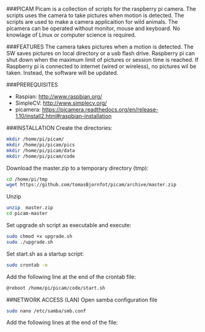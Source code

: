 ###PICAM
Picam is a collection of scripts for the raspberry pi camera. The scripts uses the camera to take pictures when motion is detected. The scripts are used to make a camera applicaition for wild animals. The picamera can be operated without monitor, mouse and keyboard. No knowlage of Linux or computer science is required.

###FEATURES
The camera takes pictures when a motion is detected. The SW saves pictures on local directory or a usb flash drive. Raspberry pi can shut down when the maximum limit of pictures or session time is reached. If Raspberry pi is connected to internet (wired or wireless), no pictures wil be taken. Instead, the software will be updated.

###PREREQUISITES
* Raspian: http://www.raspbian.org/
* SimpleCV: http://www.simplecv.org/
* picamera: https://picamera.readthedocs.org/en/release-1.10/install2.html#raspbian-installation 

###INSTALLATION
Create the directories:
```bash
mkdir /home/pi/picam/
mkdir /home/pi/picam/pics
mkdir /home/pi/picam/data
mkdir /home/pi/picam/code
```
Download the master.zip to a temporary directory (tmp):
```bash
cd /home/pi/tmp
wget https://github.com/tomasBjornfot/picam/archive/master.zip
```
Unzip
```bash
unzip  master.zip
cd picam-master
```
Set upgrade.sh script as executable and execute:
```bash
sudo chmod +x upgrade.sh
sudo ./upgrade.sh
```
Set start.sh as a startup script: 
```bash
sudo crontab -e
```
Add the following line at the end of the crontab file: 
```bash
@reboot /home/pi/picam/code/start.sh 
```
##NETWORK ACCESS (LAN)
Open samba configuration file
```bash
sudo nano /etc/samba/smb.conf
```
Add the following lines at the end of the file:
